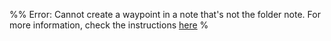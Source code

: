 %% Error: Cannot create a waypoint in a note that's not the folder note. For more information, check the instructions [here](https://github.com/IdreesInc/Waypoint) %
